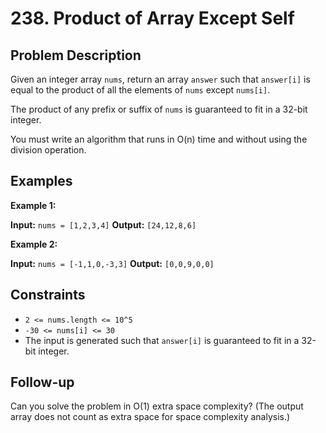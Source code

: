 # 238. Product of Array Except Self

## Problem Description

Given an integer array `nums`, return an array `answer` such that `answer[i]` is equal to the product of all the elements of `nums` except `nums[i]`.

The product of any prefix or suffix of `nums` is guaranteed to fit in a 32-bit integer.

You must write an algorithm that runs in O(n) time and without using the division operation.

## Examples

**Example 1:**

**Input:** `nums = [1,2,3,4]`
**Output:** `[24,12,8,6]`

**Example 2:**

**Input:** `nums = [-1,1,0,-3,3]`
**Output:** `[0,0,9,0,0]`

## Constraints

- `2 <= nums.length <= 10^5`
- `-30 <= nums[i] <= 30`
- The input is generated such that `answer[i]` is guaranteed to fit in a 32-bit integer.

## Follow-up

Can you solve the problem in O(1) extra space complexity? (The output array does not count as extra space for space complexity analysis.)
